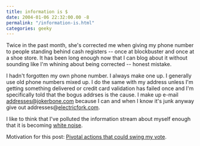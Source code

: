 ```yaml
---
title: information is $
date: 2004-01-06 22:32:00.00 -8
permalink: "/information-is.html"
categories: geeky
---
```

Twice in the past month, she's corrected me when giving my phone number to people standing behind cash registers -- once at blockbuster and once at a shoe store. It has been long enough now that I can blog about it without sounding like I'm whining about being corrected -- honest mistake.

I hadn't forgotten my own phone number. I always make one up. I generally use old phone numbers mixed up. I do the same with my address unless I'm getting something delivered or credit card validation has failed once and I'm specifically told that the bogus addrses is the cause. I make up e-mail addresses@jokerbone.com because I can and when I know it's junk anyway give out addresses@[electricfork.com](http://www.electricfork.com/).

I like to think that I've polluted the information stream about myself enough that it is becoming [white noise](http://www.howstuffworks.com/question47.htm).

Motivation for this post: [Pivotal actions that could swing my vote](http://www.wired.com/news/privacy/0,1848,61792-2,00.html?tw=wn_story_page_next1).